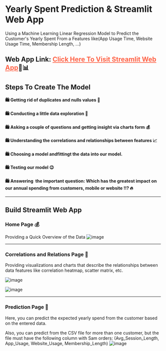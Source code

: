 # Yearly Spent Prediction & Streamlit Web App 
Using a Machine Learning Linear Regression Model to Predict the Customer's Yearly Spent From a Features like(App Usage Time, Website Usage Time, Membership Length, ...)
## Web App Link: <a href = "https://yearly-spent-prediction-h9njsfqgjj8owews8cclnp.streamlit.app/" style = "color: tomato">Click Here To Visit Streamlit Web App</a>🥰📊
## Steps To Create The Model
#### 🛍️ Getting rid of duplicates and nulls values 🧹
#### 🛍️ Conducting a little data exploration 🧐
#### 🛍️ Asking a couple of questions and getting insight via charts form 💰
#### 🛍️ Understanding the correlations and relationships between features 📈
#### 🛍️ Choosing a model andfittingt the data into our model.
#### 🛍️ Testing our model 😉
#### 🛍️ Answering  the important question: Which has the greatest impact on our annual spending from customers, mobile or website !!? 🔥

<hr>

## Build Streamlit Web App

### Home Page 💰
Providing a Quick Overview of the Data
![image](https://github.com/modyehab810/Yearly-Spent-Prediction/assets/114261123/ed98c361-16bf-498c-9c07-cd01cdd5e184)

<hr>

### Correlations and Relations Page 🚀
Providing visualizations and charts that describe the relationships between data features like correlation heatmap, scatter matrix, etc.
<br>

![image](https://github.com/modyehab810/Yearly-Spent-Prediction/assets/114261123/25a77e81-a00d-4d7e-a19d-e971b50cfe06)

![image](https://github.com/modyehab810/Yearly-Spent-Prediction/assets/114261123/99e780d4-5750-45bc-bc76-303df3725d4d)

<hr>

### Prediction Page 🤩
Here, you can predict the expected yearly spend from the customer based on the entered data. 
<br>

Also, you can predict from the CSV file for more than one customer, but the file must have the following column with Sam orders:
(Avg_Session_Length, App_Usage, Website_Usage, Membership_Length)
![image](https://github.com/modyehab810/Yearly-Spent-Prediction/assets/114261123/78ae4d93-a825-471a-b0a5-7c920be51f0b)

